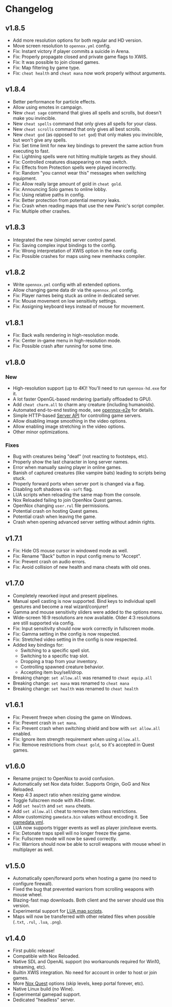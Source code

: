 # Changelog

## v1.8.5

- Add more resolution options for both regular and HD version.
- Move screen resolution to `opennox.yml` config.
- Fix: Instant victory if player commits a suicide in Arena.
- Fix: Properly propagate closed and private game flags to XWIS.
- Fix: It was possible to join closed games.
- Fix: Map filtering by game type.
- Fix: `cheat health` and `cheat mana` now work properly without arguments.

## v1.8.4

- Better performance for particle effects.
- Allow using emotes in campaign.
- New `cheat sage` command that gives all spells and scrolls, but doesn't make you invincible.
- New `cheat spells` command that only gives all spells for your class.
- New `cheat scrolls` command that only gives all best scrolls.
- New `cheat god` (as opposed to `set god`) that only makes you invincible, but won't give any spells.
- Fix: Set time limit for new key bindings to prevent the same action from executing to fast.
- Fix: Lightning spells were not hitting multiple targets as they should.
- Fix: Controlled creatures disappearing on map switch.
- Fix: Effects from Protection spells were played incorrectly.
- Fix: Random "you cannot wear this" messages when switching equipment.
- Fix: Allow really large amount of gold in `cheat gold`.
- Fix: Announcing Solo games to online lobby.
- Fix: Using relative paths in config.
- Fix: Better protection from potential memory leaks.
- Fix: Crash when reading maps that use the new Panic's script compiler.
- Fix: Multiple other crashes.

## v1.8.3

- Integrated the new (simple) server control panel. 
- Fix: Saving complex input bindings to the config.
- Fix: Wrong interpretation of XWIS option in the new config.
- Fix: Possible crashes for maps using new memhacks compiler.

## v1.8.2

- Write `opennox.yml` config with all extended options.
- Allow changing game data dir via the `opennox.yml` config.
- Fix: Player names being stuck as online in dedicated server.
- Fix: Mouse movement on low sensitivity settings.
- Fix: Assigning keyboard keys instead of mouse for movement.

## v1.8.1

- Fix: Back walls rendering in high-resolution mode.
- Fix: Center in-game menu in high-resolution mode.
- Fix: Possible crash after running for some time.

## v1.8.0

### New

- High-resolution support (up to 4K)! You'll need to run `opennox-hd.exe` for it.
- A lot faster OpenGL-based rendering (partially offloaded to GPU).
- Add `cheat charm.all` to charm any creature (including humanoids).
- Automated end-to-end testing mode, see [opennox-e2e](https://github.com/noxworld-dev/opennox-e2e) for details.
- Simple HTTP-based [Server API](./docs/server-api.md) for controlling game servers.
- Allow disabling image smoothing in the video options.
- Allow enabling image stretching in the video options.
- Other minor optimizations.

### Fixes

- Bug with creatures being "deaf" (not reacting to footsteps, etc).
- Properly show the last character in long server names.
- Error when manually saving player in online games.
- Banish of captured creatures (like vampire bats) leading to scripts being stuck.
- Properly forward ports when server port is changed via a flag.
- Disabling soft shadows via `-soft` flag.
- LUA scripts when reloading the same map from the console.
- Nox Reloaded failing to join OpenNox Quest games.
- OpenNox changing `user.rul` file permissions.
- Potential crash on hosting Quest games.
- Potential crash when leaving the game.
- Crash when opening advanced server setting without admin rights.

## v1.7.1

- Fix: Hide OS mouse cursor in windowed mode as well.
- Fix: Rename "Back" button in input config menu to "Accept".
- Fix: Prevent crash on audio errors.
- Fix: Avoid collision of new health and mana cheats with old ones.

## v1.7.0

- Completely reworked input and present pipelines.
- Manual spell casting is now supported. Bind keys to individual spell gestures and become a real wizard/conjurer!
- Gamma and mouse sensitivity sliders were added to the options menu.
- Wide-screen 16:9 resolutions are now available. Older 4:3 resolutions are still supported via config.
- Fix: Input sensitivity should now work correctly in fullscreen mode.
- Fix: Gamma setting in the config is now respected.
- Fix: Stretched video setting in the config is now respected.
- Added key bindings for:
  - Switching to a specific spell slot.
  - Switching to a specific trap slot.
  - Dropping a trap from your inventory.
  - Controlling spawned creature behavior.
  - Accepting item buy/sell/drop.
- Breaking change: `set allow.all` was renamed to `cheat equip.all`
- Breaking change: `set mana` was renamed to `cheat mana`
- Breaking change: `set health` was renamed to `cheat health`

## v1.6.1

- Fix: Prevent freeze when closing the game on Windows. 
- Fix: Prevent crash in `set mana`.
- Fix: Prevent crash when switching shield and bow with `set allow.all` enabled.
- Fix: Ignore item strength requirement when using `allow.all`.
- Fix: Remove restrictions from `cheat gold`, so it's accepted in Quest games.

## v1.6.0

- Rename project to OpenNox to avoid confusion.
- Automatically set Nox data folder. Supports Origin, GoG and Nox Reloaded.
- Keep 4:3 aspect ratio when resizing game window.
- Toggle fullscreen mode with Alt+Enter.
- Add `set health` and `set mana` cheats.
- Add `set allow.all` cheat to remove item class restrictions.
- Allow customizing `gamedata.bin` values without encoding it. See [gamedata.yml](./docs/gamedata-sample.yml).
- LUA now supports trigger events as well as player join/leave events.
- Fix: Detonate traps spell will no longer freeze the game.
- Fix: Fullscreen mode will now be saved correctly.
- Fix: Warriors should now be able to scroll weapons with mouse wheel in multiplayer as well.

## v1.5.0

- Automatically open/forward ports when hosting a game (no need to configure firewall).
- Fixed the bug that prevented warriors from scrolling weapons with mouse wheel.
- Blazing-fast map downloads. Both client and the server should use this version.
- Experimental support for [LUA map scripts](./docs/maps-lua.md).
- Maps will now be transferred with other related files when possible (`.txt`, `.rul`, `.lua`, `.png`).

## v1.4.0

- First public release!
- Compatible with Nox Reloaded.
- Native SDL and OpenAL support (no workarounds required for Win10, streaming, etc).
- Builtin XWIS integration. No need for account in order to host or join games.
- More [Nox Quest](./docs/game-quest.md) options (skip levels, keep portal forever, etc).
- Native Linux build (no Wine).
- Experimental gamepad support.
- Dedicated "headless" server.
